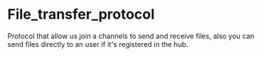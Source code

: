 # File_transfer_protocol

Protocol that allow us join a channels to send and receive files, also you can send files directly to an user if it's registered in the hub.
